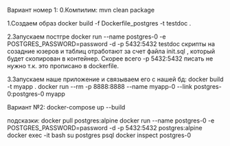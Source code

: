 Вариант номер 1:
0.Компилим:
mvn clean package

1.Создаем образ
docker build -f Dockerfile_postgres -t testdoc .

2.Запускаем постгре
docker run --name postgres-0 -e POSTGRES_PASSWORD=password -d -p 5432:5432 testdoc
скрипты на созадние юзеров и таблиц отработают за счет файла init.sql , который будет скопирован в контейнер.
Скорее всего -p 5432:5432 писать не нужно т.к. это прописано в dockerfile.

3.Запускаем наше приложение и связываем его с нашей бд:
docker build -t myapp .
docker run --rm -p 8888:8888 --name myapp-0 --link postgres-0:postgres-0 myapp

Вариант №2:
docker-compose up --build

подсказки:
docker pull postgres:alpine
docker run --name postgres-0 -e POSTGRES_PASSWORD=password -d -p 5432:5432 postgres:alpine
docker exec -it bash 
su postgres
psql
docker inspect postgres-0



